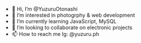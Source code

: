 - 👋 Hi, I’m @YuzuruOtonashi
- 👀 I’m interested in photogrphy & web development
- 🌱 I’m currently learning JavaScript, MySQL
- 💞️ I’m looking to collaborate on electronic projects
- 📫 How to reach me Ig: @yuzuru.ph

<!---
YuzuruOtonashi/YuzuruOtonashi is a ✨ special ✨ repository because its `README.md` (this file) appears on your GitHub profile.
You can click the Preview link to take a look at your changes.
--->
